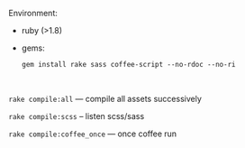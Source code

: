 Environment:

- ruby (>1.8)
- gems:

  `gem install rake sass coffee-script --no-rdoc --no-ri`

<br>

`rake compile:all` — compile all assets successively

`rake compile:scss` – listen scss/sass

`rake compile:coffee_once` — once coffee run